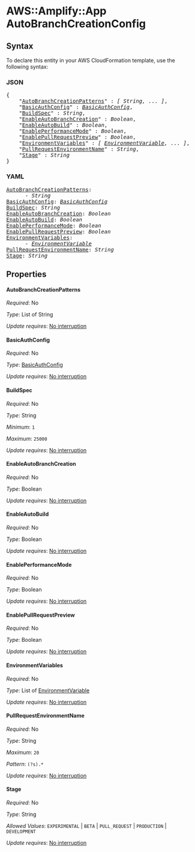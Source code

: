 # AWS::Amplify::App AutoBranchCreationConfig

## Syntax

To declare this entity in your AWS CloudFormation template, use the following syntax:

### JSON

<pre>
{
    "<a href="#autobranchcreationpatterns" title="AutoBranchCreationPatterns">AutoBranchCreationPatterns</a>" : <i>[ String, ... ]</i>,
    "<a href="#basicauthconfig" title="BasicAuthConfig">BasicAuthConfig</a>" : <i><a href="basicauthconfig.md">BasicAuthConfig</a></i>,
    "<a href="#buildspec" title="BuildSpec">BuildSpec</a>" : <i>String</i>,
    "<a href="#enableautobranchcreation" title="EnableAutoBranchCreation">EnableAutoBranchCreation</a>" : <i>Boolean</i>,
    "<a href="#enableautobuild" title="EnableAutoBuild">EnableAutoBuild</a>" : <i>Boolean</i>,
    "<a href="#enableperformancemode" title="EnablePerformanceMode">EnablePerformanceMode</a>" : <i>Boolean</i>,
    "<a href="#enablepullrequestpreview" title="EnablePullRequestPreview">EnablePullRequestPreview</a>" : <i>Boolean</i>,
    "<a href="#environmentvariables" title="EnvironmentVariables">EnvironmentVariables</a>" : <i>[ <a href="environmentvariable.md">EnvironmentVariable</a>, ... ]</i>,
    "<a href="#pullrequestenvironmentname" title="PullRequestEnvironmentName">PullRequestEnvironmentName</a>" : <i>String</i>,
    "<a href="#stage" title="Stage">Stage</a>" : <i>String</i>
}
</pre>

### YAML

<pre>
<a href="#autobranchcreationpatterns" title="AutoBranchCreationPatterns">AutoBranchCreationPatterns</a>: <i>
      - String</i>
<a href="#basicauthconfig" title="BasicAuthConfig">BasicAuthConfig</a>: <i><a href="basicauthconfig.md">BasicAuthConfig</a></i>
<a href="#buildspec" title="BuildSpec">BuildSpec</a>: <i>String</i>
<a href="#enableautobranchcreation" title="EnableAutoBranchCreation">EnableAutoBranchCreation</a>: <i>Boolean</i>
<a href="#enableautobuild" title="EnableAutoBuild">EnableAutoBuild</a>: <i>Boolean</i>
<a href="#enableperformancemode" title="EnablePerformanceMode">EnablePerformanceMode</a>: <i>Boolean</i>
<a href="#enablepullrequestpreview" title="EnablePullRequestPreview">EnablePullRequestPreview</a>: <i>Boolean</i>
<a href="#environmentvariables" title="EnvironmentVariables">EnvironmentVariables</a>: <i>
      - <a href="environmentvariable.md">EnvironmentVariable</a></i>
<a href="#pullrequestenvironmentname" title="PullRequestEnvironmentName">PullRequestEnvironmentName</a>: <i>String</i>
<a href="#stage" title="Stage">Stage</a>: <i>String</i>
</pre>

## Properties

#### AutoBranchCreationPatterns

_Required_: No

_Type_: List of String

_Update requires_: [No interruption](https://docs.aws.amazon.com/AWSCloudFormation/latest/UserGuide/using-cfn-updating-stacks-update-behaviors.html#update-no-interrupt)

#### BasicAuthConfig

_Required_: No

_Type_: <a href="basicauthconfig.md">BasicAuthConfig</a>

_Update requires_: [No interruption](https://docs.aws.amazon.com/AWSCloudFormation/latest/UserGuide/using-cfn-updating-stacks-update-behaviors.html#update-no-interrupt)

#### BuildSpec

_Required_: No

_Type_: String

_Minimum_: <code>1</code>

_Maximum_: <code>25000</code>

_Update requires_: [No interruption](https://docs.aws.amazon.com/AWSCloudFormation/latest/UserGuide/using-cfn-updating-stacks-update-behaviors.html#update-no-interrupt)

#### EnableAutoBranchCreation

_Required_: No

_Type_: Boolean

_Update requires_: [No interruption](https://docs.aws.amazon.com/AWSCloudFormation/latest/UserGuide/using-cfn-updating-stacks-update-behaviors.html#update-no-interrupt)

#### EnableAutoBuild

_Required_: No

_Type_: Boolean

_Update requires_: [No interruption](https://docs.aws.amazon.com/AWSCloudFormation/latest/UserGuide/using-cfn-updating-stacks-update-behaviors.html#update-no-interrupt)

#### EnablePerformanceMode

_Required_: No

_Type_: Boolean

_Update requires_: [No interruption](https://docs.aws.amazon.com/AWSCloudFormation/latest/UserGuide/using-cfn-updating-stacks-update-behaviors.html#update-no-interrupt)

#### EnablePullRequestPreview

_Required_: No

_Type_: Boolean

_Update requires_: [No interruption](https://docs.aws.amazon.com/AWSCloudFormation/latest/UserGuide/using-cfn-updating-stacks-update-behaviors.html#update-no-interrupt)

#### EnvironmentVariables

_Required_: No

_Type_: List of <a href="environmentvariable.md">EnvironmentVariable</a>

_Update requires_: [No interruption](https://docs.aws.amazon.com/AWSCloudFormation/latest/UserGuide/using-cfn-updating-stacks-update-behaviors.html#update-no-interrupt)

#### PullRequestEnvironmentName

_Required_: No

_Type_: String

_Maximum_: <code>20</code>

_Pattern_: <code>(?s).*</code>

_Update requires_: [No interruption](https://docs.aws.amazon.com/AWSCloudFormation/latest/UserGuide/using-cfn-updating-stacks-update-behaviors.html#update-no-interrupt)

#### Stage

_Required_: No

_Type_: String

_Allowed Values_: <code>EXPERIMENTAL</code> | <code>BETA</code> | <code>PULL_REQUEST</code> | <code>PRODUCTION</code> | <code>DEVELOPMENT</code>

_Update requires_: [No interruption](https://docs.aws.amazon.com/AWSCloudFormation/latest/UserGuide/using-cfn-updating-stacks-update-behaviors.html#update-no-interrupt)
